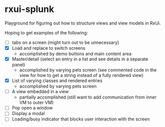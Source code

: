 # rxui-splunk
Playground for figuring out how to structure views and view models in RxUi.

Hoping to get examples of the following:
- [ ] tabs on a screen (might turn out to be unnecessary)
- [X] Load and replace to switch screens
  - accomplished by demo buttons and main content area
- [X] Master/detail (select an entry in a list and see details in a separate panel)
  - accomplished by varying pets screen (see commented code in the view for how to get a string instead of a fully rendered view)
- [X] List of varying classes and rendered entries
  - accomplished by varying pets screen
- [ ] A view embedded in a view
  - partially accomplished (still want to add communication from inner VM to outer VM)
- [ ] Pop open a window
- [ ] Display a modal
- [ ] Loading/busy indicator that blocks user interaction with the screen
